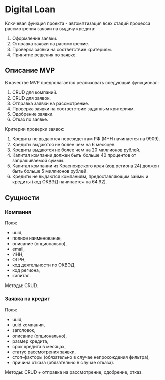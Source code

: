 # Digital Loan

Ключевая функция проекта - автоматизация всех стадий процесса рассмотрения заявки на выдачу кредита:
1. Оформление заявки.
2. Отправка заявки на рассмотрение.
3. Проверка заявки на соответствие критериям.
4. Принятие решения по заявке.

## Описание MVP

В качестве MVP предполагается реализовать следующий функционал:
1. CRUD для компаний.
2. CRUD для заявок.
3. Отправка заявки на рассмотрение.
4. Проверка заявки на соответствие заданным критериям.
5. Одобрение заявки.
6. Отказ по заявке.

Критерии проверки заявок:
1. Кредиты не выдаются нерезидентам РФ (ИНН начинается на 9909).
2. Кредиты выдаются не более чем на 6 месяцев.
3. Кредиты выдаются не более чем на 20 миллионов рублей.
4. Капитал компании должен быть больше 40 процентов от запрашиваемой суммы.
5. Капитал компании из Красноярского края (код региона 24) должен быть больше 5 миллионов рублей.
6. Кредиты не выдаются компаниям, предоставляющим займы и кредиты (код ОКВЭД начинается на 64.92).

## Сущности

### Компания

Поля:
- uuid,
- полное наименование,
- описание (опционально),
- email,
- ИНН,
- ОГРН,
- код деятельности по ОКВЭД,
- код региона,
- капитал.

Методы: CRUD.

### Заявка на кредит

Поля:
- uuid,
- uuid компании,
- заголовок,
- описание (опционально),
- размер кредита,
- срок кредита в месяцах,
- статус рассмотрения заявки,
- стоп-факторы (обязательно в случае непрохождения фильтра),
- причина отказа (обязательно в случае отказа).

Методы: CRUD + отправка на рассмотрение, одобрение, отказ.
